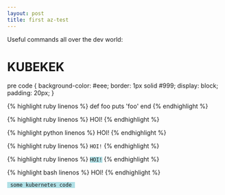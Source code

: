 ```yaml
---
layout: post
title: first az-test
---
```

Useful commands all over the dev world:

<h1>KUBEKEK</h1>

pre code {
  background-color: #eee;
  border: 1px solid #999;
  display: block;
  padding: 20px;
}

{% highlight ruby linenos %}
def foo
  puts 'foo'
end
{% endhighlight %}

{% highlight ruby linenos %}
HOI!
{% endhighlight %}

{% highlight python linenos %}
HOI!
{% endhighlight %}

{% highlight ruby linenos %}
<code>HOI!</code>
{% endhighlight %}

{% highlight ruby linenos %}
<code style="background-color:powderblue;">HOI!</code>
{% endhighlight %}

{% highlight bash linenos %}
HOI!
{% endhighlight %}

<pre><code style="background-color:powderblue;"> some kubernetes code </code></pre>
